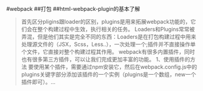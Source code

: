 #webpack
##打包
##html-webpack-plugin的基本了解
>首先区分pligins跟loader的区别，plugins是用来拓展webpack功能的，它们会在整个构建过程中生效，执行相关的任务。
>Loaders和Plugins常常被弄混，但是他们其实是完全不同的东西：Loaders是在打包构建过程中用来处理源文件的（JSX，Scss，Less..），一次处理一个;插件并不直接操作单个文件，它直接对整个构建过程其作用。
>webpack有很多内置插件，同时也有很多第三方插件，可以让我们完成更加丰富的功能。
>1、使用插件的方法
>要使用某个插件，需要通过npm安装它，然后在webpack.config.js中的plugins关键字部分添加该插件的一个实例（plugins是一个数组，new一个插件即可）。...
